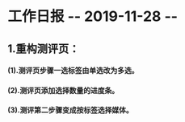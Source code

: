 # 工作日报      -- 2019-11-28 --

## 1.重构测评页：

#### (1).测评页步骤一选标签由单选改为多选。

#### (2).测评页添加选择数量的进度条。

#### (3).测评第二步骤变成按标签选择媒体。
